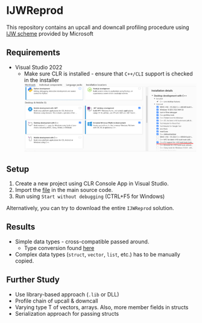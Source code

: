 # IJWReprod
This repository contains an upcall and downcall profiling procedure using [IJW scheme](https://docs.microsoft.com/en-us/cpp/dotnet/calling-native-functions-from-managed-code?view=msvc-170) provided by Microsoft

## Requirements
* Visual Studio 2022
  * Make sure CLR is installed - ensure that `C++/CLI` support is checked in the installer
![Installer Config](../images/installer.PNG)

## Setup
1. Create a new project using CLR Console App in Visual Studio.
2. Import the [file](./IJWReprod/IJWReprod/IJWReprod.cpp) in the main source code.
3. Run using `Start without debugging` (CTRL+F5 for Windows)

Alternatively, you can try to download the entire `IJWReprod` solution.

## Results
* Simple data types - cross-compatible passed around.
  * Type conversion found [here](https://docs.microsoft.com/en-us/cpp/dotnet/managed-types-cpp-cli?view=msvc-170)
* Complex data types (`struct`, `vector`, `list`, etc.) has to be manually copied.

## Further Study
* Use library-based approach (`.lib` or DLL)
* Profile chain of upcall & downcall
* Varying type T of vectors, arrays. Also, more member fields in structs
* Serialization approach for passing structs
